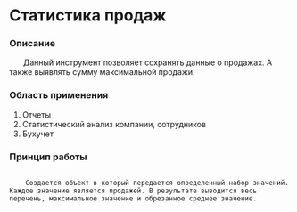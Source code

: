# Статистика продаж
### Описание


<p style="text-indent: 25px;">
Данный инструмент позволяет сохранять данные о продажах. А также выявлять сумму максимальной продажи.
</p>

### Область применения
<ol>
<li>Отчеты</li>
<li>Статистический анализ компании, сотрудников</li>
<li>Бухучет</li>
</ol>

### Принцип работы
<p>

```

    Создается объект в который передается определенный набор значений. Каждое значение является продажей. В результате выводится весь перечень, максимальное значение и обрезанное среднее значение.

```
</p>
